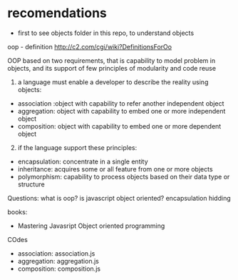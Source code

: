 # recomendations
- first to see objects folder in this repo, to understand objects

oop - definition
http://c2.com/cgi/wiki?DefinitionsForOo

OOP based on two requirements, that is capability to model problem
in objects, and its support of few principles of modularity and
code reuse

1. a language must enable a developer to describe
the reality using objects:
- association :object with capability to refer another independent object
- aggregation: object with capability to embed one or more independent object
- composition: object with capability to embed one or more dependent object

2. if the language support these principles:
- encapsulation: concentrate in a single entity
- inheritance: acquires some or all feature from one or more objects
- polymorphism: capability to process objects based on their data type or structure

Questions:
what is oop?
is javascript object oriented?
encapsulation hidding

books:
- Mastering Javasript Object oriented programming

COdes
- association: association.js
- aggregation: aggregation.js
- composition: composition.js
